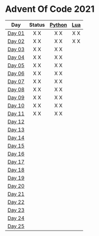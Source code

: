 # Advent Of Code 2021


| Day           | Status | [Python](Python) | [Lua](Lua)
| ------------- |:------:|:----------------:|:---------:|
| [Day 01][d01] | X X | X X | X X |
| [Day 02][d02] | X X | X X | X X |
| [Day 03][d03] | X X | X X |  |
| [Day 04][d04] | X X | X X |  |
| [Day 05][d05] | X X | X X |  |
| [Day 06][d06] | X X | X X |  |
| [Day 07][d07] | X X | X X |  |
| [Day 08][d08] | X X | X X |  |
| [Day 09][d09] | X X | X X |  |
| [Day 10][d10] | X X | X X |  |
| [Day 11][d11] | X X | X X |  |
| [Day 12][d12] |  |  |  |
| [Day 13][d13] |  |  |  |
| [Day 14][d14] |  |  |  |
| [Day 15][d15] |  |  |  |
| [Day 16][d16] |  |  |  |
| [Day 17][d17] |  |  |  |
| [Day 18][d18] |  |  |  |
| [Day 19][d19] |  |  |  |
| [Day 20][d20] |  |  |  |
| [Day 21][d21] |  |  |  |
| [Day 22][d22] |  |  |  |
| [Day 23][d23] |  |  |  |
| [Day 24][d24] |  |  |  |
| [Day 25][d25] |  |  |  |


[d01]: https://adventofcode.com/2021/day/1
[d02]: https://adventofcode.com/2021/day/2
[d03]: https://adventofcode.com/2021/day/3
[d04]: https://adventofcode.com/2021/day/4
[d05]: https://adventofcode.com/2021/day/5
[d06]: https://adventofcode.com/2021/day/6
[d07]: https://adventofcode.com/2021/day/7
[d08]: https://adventofcode.com/2021/day/8
[d09]: https://adventofcode.com/2021/day/9
[d10]: https://adventofcode.com/2021/day/10
[d11]: https://adventofcode.com/2021/day/11
[d12]: https://adventofcode.com/2021/day/12
[d13]: https://adventofcode.com/2021/day/13
[d14]: https://adventofcode.com/2021/day/14
[d15]: https://adventofcode.com/2021/day/15
[d16]: https://adventofcode.com/2021/day/16
[d17]: https://adventofcode.com/2021/day/17
[d18]: https://adventofcode.com/2021/day/18
[d19]: https://adventofcode.com/2021/day/19
[d20]: https://adventofcode.com/2021/day/20
[d21]: https://adventofcode.com/2021/day/21
[d22]: https://adventofcode.com/2021/day/22
[d23]: https://adventofcode.com/2021/day/23
[d24]: https://adventofcode.com/2021/day/24
[d25]: https://adventofcode.com/2021/day/25